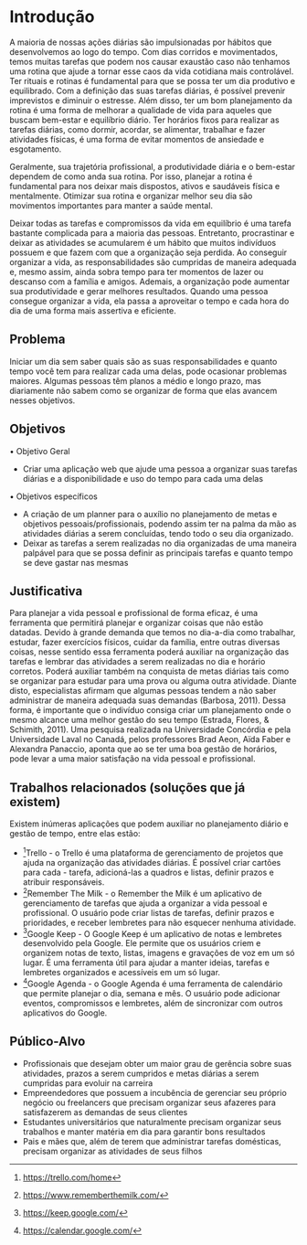 # Introdução

A maioria de nossas ações diárias são impulsionadas por hábitos que desenvolvemos ao logo do tempo. Com dias corridos e movimentados, temos muitas tarefas que podem nos causar exaustão caso não tenhamos uma rotina que ajude a tornar esse caos da vida cotidiana mais controlável. Ter rituais e rotinas é fundamental para que se possa ter um dia produtivo e equilibrado. Com a definição das suas tarefas diárias, é possível prevenir imprevistos e diminuir o estresse. Além disso, ter um bom planejamento da rotina é uma forma de melhorar a qualidade de vida para aqueles que buscam bem-estar e equilíbrio diário. Ter horários fixos para realizar as tarefas diárias, como dormir, acordar, se alimentar, trabalhar e fazer atividades físicas, é uma forma de evitar momentos de ansiedade e esgotamento. 

Geralmente, sua trajetória profissional, a produtividade diária e o bem-estar dependem de como anda sua rotina. Por isso, planejar a rotina é fundamental para nos deixar mais dispostos, ativos e saudáveis física e mentalmente. Otimizar sua rotina e organizar melhor seu dia são movimentos importantes para manter a saúde mental. 

Deixar todas as tarefas e compromissos da vida em equilíbrio é uma tarefa bastante complicada para a maioria das pessoas. Entretanto, procrastinar e deixar as atividades se acumularem é um hábito que muitos indivíduos possuem e que fazem com que a organização seja perdida. Ao conseguir organizar a vida, as responsabilidades são cumpridas de maneira adequada e, mesmo assim, ainda sobra tempo para ter momentos de lazer ou descanso com a família e amigos. Ademais, a organização pode aumentar sua produtividade e gerar melhores resultados. Quando uma pessoa consegue organizar a vida, ela passa a aproveitar o tempo e cada hora do dia de uma forma mais assertiva e eficiente.

## Problema

Iniciar um dia sem saber quais são as suas responsabilidades e quanto tempo você tem para realizar cada uma delas, pode ocasionar problemas maiores.
Algumas pessoas têm planos a médio e longo prazo, mas diariamente não sabem como se organizar de forma que elas avancem nesses objetivos.

## Objetivos

 •	Objetivo Geral
- Criar uma aplicação web que  ajude uma pessoa a organizar suas tarefas diárias e a disponibilidade e uso do tempo para cada uma delas

 •	Objetivos específicos
-	A criação de um planner para o auxílio no planejamento de metas e objetivos pessoais/profissionais, podendo assim ter na palma da mão as atividades diárias a serem concluídas, tendo todo o seu dia organizado.
-	Deixar as tarefas a serem realizadas no dia organizadas de uma maneira palpável para que se possa definir as principais tarefas e quanto tempo se deve gastar nas mesmas

## Justificativa

Para planejar a vida pessoal e profissional de forma eficaz, é uma ferramenta que permitirá planejar e organizar coisas que não estão datadas.
Devido à grande demanda que temos no dia-a-dia como trabalhar, estudar, fazer exercícios físicos, cuidar da família, entre outras diversas coisas, nesse sentido essa ferramenta poderá auxiliar na organização das tarefas e lembrar das atividades a serem realizadas no dia e horário corretos. Poderá auxiliar também na conquista de metas diárias tais como se organizar para estudar para uma prova ou alguma outra atividade.  Diante disto, especialistas afirmam que algumas pessoas tendem a não saber administrar de maneira adequada suas demandas (Barbosa, 2011). Dessa forma, é importante que o indivíduo consiga criar um planejamento onde o mesmo alcance uma melhor gestão do seu tempo (Estrada, Flores, & Schimith, 2011).
Uma pesquisa realizada na Universidade Concórdia e pela Universidade Laval no Canadá, pelos professores Brad Aeon, Aïda Faber e Alexandra Panaccio, aponta que ao se ter uma boa gestão de horários, pode levar a uma maior satisfação na vida pessoal e profissional.


## Trabalhos relacionados (soluções que já existem)

Existem inúmeras aplicações que podem auxiliar no planejamento diário e gestão de tempo, entre elas estão:
[^1]:<https://trello.com/home>
[^2]:<https://www.rememberthemilk.com/>
[^3]:<https://keep.google.com/>
[^4]:<https://asana.com/>
[^5]:<https://calendar.google.com/>


- [^1]Trello - o Trello é uma plataforma de gerenciamento de projetos que ajuda na organização das atividades diárias. É possível criar cartões para cada - tarefa, adicioná-las a quadros e listas, definir prazos e atribuir responsáveis.
- [^2]Remember The Milk - o Remember the Milk é um aplicativo de gerenciamento de tarefas que ajuda a organizar a vida pessoal e profissional. O usuário pode criar listas de tarefas, definir prazos e prioridades, e receber lembretes para não esquecer nenhuma atividade.
- [^3]Google Keep - O Google Keep é um aplicativo de notas e lembretes desenvolvido pela Google. Ele permite que os usuários criem e organizem notas de texto, listas, imagens e gravações de voz em um só lugar. É uma ferramenta útil para ajudar a manter ideias, tarefas e lembretes organizados e acessíveis em um só lugar.
- [^5]Google Agenda - o Google Agenda é uma ferramenta de calendário que permite planejar o dia, semana e mês. O usuário pode adicionar eventos, compromissos e lembretes, além de sincronizar com outros aplicativos do Google.

## Público-Alvo

- Profissionais que desejam obter um maior grau de gerência sobre suas atividades, prazos a serem cumpridos e metas diárias a serem cumpridas 
para evoluir na carreira
- Empreendedores que possuem a incubência de gerenciar seu próprio negócio ou freelancers que precisam organizar seus afazeres para satisfazerem as 
demandas de seus clientes
- Estudantes universitários que naturalmente precisam organizar seus trabalhos e manter matéria em dia para garantir bons resultados
- Pais e mães que, além de terem que administrar tarefas domésticas, precisam organizar as atividades de seus filhos

